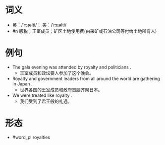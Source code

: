 # 词义
- 英：/ˈrɔɪəlti/； 美：/ˈrɔɪəlti/
- #n 版税；王室成员；矿区土地使用费(由采矿或石油公司等付给土地所有人)
# 例句
- The gala evening was attended by royalty and politicians .
	- 王室成员和政坛要人参加了这个晚会。
- Royalty and government leaders from all around the world are gathering in Japan .
	- 世界各国的王室成员和政府首脑齐聚日本。
- We were treated like royalty .
	- 我们受到了君王般的礼遇。
# 形态
- #word_pl royalties
